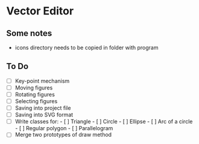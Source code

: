 # Vector Editor
## Some notes
* icons directory needs to be copied in folder with program
## To Do
- [ ] Key-point mechanism
- [ ] Moving figures
- [ ] Rotating figures
- [ ] Selecting figures
- [ ] Saving into project file
- [ ] Saving into SVG format
- [ ] Write classes for:
      - [ ] Triangle
      - [ ] Circle
      - [ ] Ellipse
      - [ ] Arc of a circle
      - [ ] Regular polygon
      - [ ] Parallelogram
- [ ] Merge two prototypes of draw method
